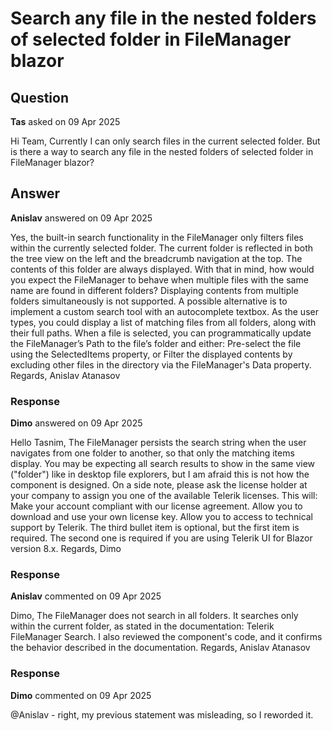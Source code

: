 # Search any file in the nested folders of selected folder in FileManager blazor

## Question

**Tas** asked on 09 Apr 2025

Hi Team, Currently I can only search files in the current selected folder. But is there a way to search any file in the nested folders of selected folder in FileManager blazor?

## Answer

**Anislav** answered on 09 Apr 2025

Yes, the built-in search functionality in the FileManager only filters files within the currently selected folder. The current folder is reflected in both the tree view on the left and the breadcrumb navigation at the top. The contents of this folder are always displayed. With that in mind, how would you expect the FileManager to behave when multiple files with the same name are found in different folders? Displaying contents from multiple folders simultaneously is not supported. A possible alternative is to implement a custom search tool with an autocomplete textbox. As the user types, you could display a list of matching files from all folders, along with their full paths. When a file is selected, you can programmatically update the FileManager’s Path to the file’s folder and either: Pre-select the file using the SelectedItems property, or Filter the displayed contents by excluding other files in the directory via the FileManager's Data property. Regards, Anislav Atanasov

### Response

**Dimo** answered on 09 Apr 2025

Hello Tasnim, The FileManager persists the search string when the user navigates from one folder to another, so that only the matching items display. You may be expecting all search results to show in the same view ("folder") like in desktop file explorers, but I am afraid this is not how the component is designed. On a side note, please ask the license holder at your company to assign you one of the available Telerik licenses. This will: Make your account compliant with our license agreement. Allow you to download and use your own license key. Allow you to access to technical support by Telerik. The third bullet item is optional, but the first item is required. The second one is required if you are using Telerik UI for Blazor version 8.x. Regards, Dimo

### Response

**Anislav** commented on 09 Apr 2025

Dimo, The FileManager does not search in all folders. It searches only within the current folder, as stated in the documentation: Telerik FileManager Search. I also reviewed the component's code, and it confirms the behavior described in the documentation. Regards, Anislav Atanasov

### Response

**Dimo** commented on 09 Apr 2025

@Anislav - right, my previous statement was misleading, so I reworded it.
